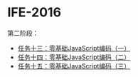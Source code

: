 # IFE-2016
第二阶段：<br/>
* [任务十三：零基础JavaScript编码（一）](https://yangrenmu.github.io/IFE-2016/第二阶段/task13/index.html "task13")
* [任务十四：零基础JavaScript编码（二）](https://yangrenmu.github.io/IFE-2016/第二阶段/task14/index.html "task14")
* [任务十五：零基础JavaScript编码（三）](https://yangrenmu.github.io/IFE-2016/第二阶段/task15/index.html "task15")


